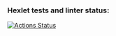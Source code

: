 ### Hexlet tests and linter status:
[![Actions Status](https://github.com/MeJlukc/frontend-project-44/actions/workflows/hexlet-check.yml/badge.svg)](https://github.com/MeJlukc/frontend-project-44/actions)